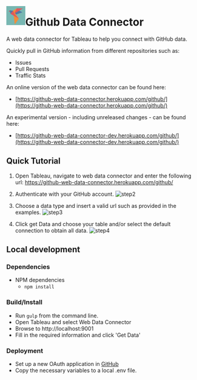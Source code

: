 <p align="left">
<img src="tabird.png" alt="Tabird" width="50px" height="50px" align="left"/>
<h1>Github Data Connector</h1>
</p>

A web data connector for Tableau to help you connect with GitHub data. 

Quickly pull in GitHub information from different repositories such as:
- Issues
- Pull Requests
- Traffic Stats

An online version of the web data connector can be found here:
- [https://github-web-data-connector.herokuapp.com/github/](https://github-web-data-connector.herokuapp.com/github/)

An experimental version - including unreleased changes - can be found here:
- [https://github-web-data-connector-dev.herokuapp.com/github/](https://github-web-data-connector-dev.herokuapp.com/github/)

## Quick Tutorial
1. Open Tableau, navigate to web data connector and enter the following url:
https://github-web-data-connector.herokuapp.com/github/

2. Authenticate with your GitHub account.
![step2](https://cloud.githubusercontent.com/assets/8611594/24785643/7b6b56ea-1b10-11e7-9919-45427a66e510.png)

3. Choose a data type and insert a valid url such as provided in the examples.
![step3](https://cloud.githubusercontent.com/assets/8611594/24622827/3d24face-185b-11e7-825e-e432e2719c3f.png)

4. Click get Data and choose your table and/or select the default connection to obtain all data.
![step4](https://cloud.githubusercontent.com/assets/8611594/24622849/529f2032-185b-11e7-9355-e0f301fd7826.png)


## Local development

### Dependencies
- NPM dependencies
  - `npm install`

### Build/Install
- Run `gulp` from the command line.
- Open Tableau and select Web Data Connector
- Browse to http://localhost:9001
- Fill in the required information and click 'Get Data'

### Deployment
- Set up a new OAuth application in [GitHub](https://github.com/settings/developers)
- Copy the necessary variables to a local .env file.  
